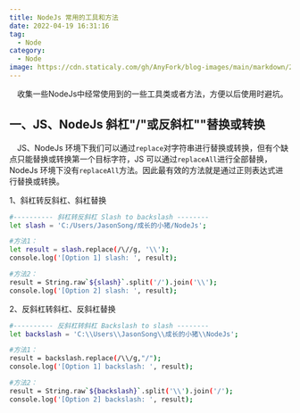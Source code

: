 ```yaml
---
title: NodeJs 常用的工具和方法
date: 2022-04-19 16:31:16
tag:
  - Node
category:
  - Node
image: https://cdn.staticaly.com/gh/AnyFork/blog-images/main/markdown/202207200955471.jpg
---
```


&emsp;收集一些NodeJs中经常使用到的一些工具类或者方法，方便以后使用时避坑。

<!-- more -->

## 一、JS、NodeJs 斜杠"/"或反斜杠"\"替换或转换

&emsp;JS、NodeJs 环境下我们可以通过`replace`对字符串进行替换或转换，但有个缺点只能替换或转换第一个目标字符，JS 可以通过`replaceAll`进行全部替换，NodeJs 环境下没有`replaceAll`方法。因此最有效的方法就是通过正则表达式进行替换或转换。

1、斜杠转反斜杠、斜杠替换

```bash
#---------- 斜杠转反斜杠 Slash to backslash --------
let slash = 'C:/Users/JasonSong/成长的小猪/NodeJs';

#方法1：
let result = slash.replace(/\//g, '\\');
console.log('[Option 1] slash: ', result);

#方法2：
result = String.raw`${slash}`.split('/').join('\\');
console.log('[Option 2] slash: ', result);
```

2、反斜杠转斜杠、反斜杠替换

```bash
#---------- 反斜杠转斜杠 Backslash to slash --------
let backslash = 'C:\\Users\\JasonSong\\成长的小猪\\NodeJs';

#方法1：
result = backslash.replace(/\\/g,"/");
console.log('[Option 1] backslash: ', result);

#方法2：
result = String.raw`${backslash}`.split('\\').join('/');
console.log('[Option 2] backslash: ', result);
```
